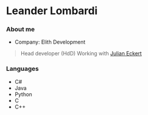 # Leander Lombardi
### About me
* Company: Elith Development
> Head developer (HdD)
> Working with [Julian Eckert](https://github.com/hypejulian)
### Languages
* C#
* Java
* Python
* C
* C++
